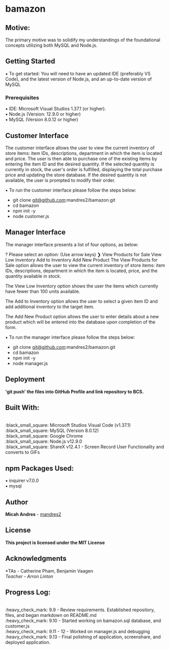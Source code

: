 # bamazon

## Motive:
The primary motive was to solidify my understandings of the foundational concepts utilizing both MySQL and Node.js.

## Getting Started

:black_small_square: To get started: You will need to have an updated IDE (preferably VS Code), and the latest version of Node.js, and an up-to-date version of MySQL

### Prerequisites

:black_small_square: IDE: Microsoft Visual Studios 1.37.1 (or higher).
<br>
:black_small_square: Node.js (Version: 12.9.0 or higher)
<br>
:black_small_square: MySQL (Version 8.0.12 or higher)

## Customer Interface
The customer interface allows the user to view the current inventory of store items: item IDs, descriptions, department in which the item is located and price. The user is then able to purchase one of the existing items by entering the item ID and the desired quantity. If the selected quantity is currently in stock, the user's order is fulfilled, displaying the total purchase price and updating the store database. If the desired quantity is not available, the user is prompted to modify their order.

:black_small_square: To run the customer interface please follow the steps below:

* git clone git@github.com:mandres2/bamazon.git
* cd bamazon
* npm init -y
* node customer.js

## Manager Interface
The manager interface presents a list of four options, as below:

? Please select an option: (Use arrow keys)
❯ View Products for Sale
  View Low Inventory
  Add to Inventory
  Add New Product
The View Products for Sale option allows the user to view the current inventory of store items: item IDs, descriptions, department in which the item is located, price, and the quantity available in stock.

The View Low Inventory option shows the user the items which currently have fewer than 100 units available.

The Add to Inventory option allows the user to select a given item ID and add additional inventory to the target item.

The Add New Product option allows the user to enter details about a new product which will be entered into the database upon completion of the form.

:black_small_square: To run the manager interface please follow the steps below:

* git clone git@github.com:mandres2/bamazon.git
* cd bamazon
* npm init -y
* node manager.js

## Deployment

<b>'git push' the files into GitHub Profile and link repository to BCS.</b>

## Built With:

<br>
:black_small_square: Microsoft Studios Visual Code (v1.37.1)
<br>
:black_small_square: MySQL (Version 8.0.12)
<br>
:black_small_square: Google Chrome
<br>
:black_small_square: Node.js v12.9.0
<br>
:black_small_square: ShareX v12.4.1 - Screen Record User Functionality and converts to GIFs
<br>

## npm Packages Used:
:black_small_square: inquirer v7.0.0
<br>
:black_small_square: mysql

## Author

**Micah Andres** - [mandres2](https://github.com/mandres2)

## License

<b>This project is licensed under the MIT License</b>

## Acknowledgments
*TAs - Catherine Pham, Benjamin Vaagen
<br>
*Teacher - Arron Linton*

## Progress Log:
<br>
:heavy_check_mark: 9.9 - Review requirements. Established repository, files, and began markdown on README.md
<br>
:heavy_check_mark: 9.10 - Started working on bamazon.sql database, and customer.js
<br>
:heavy_check_mark: 9.11 - 12 - Worked on manager.js and debugging
<br>
:heavy_check_mark: 9.13 - Final polishing of application, screenshare, and deployed application.


